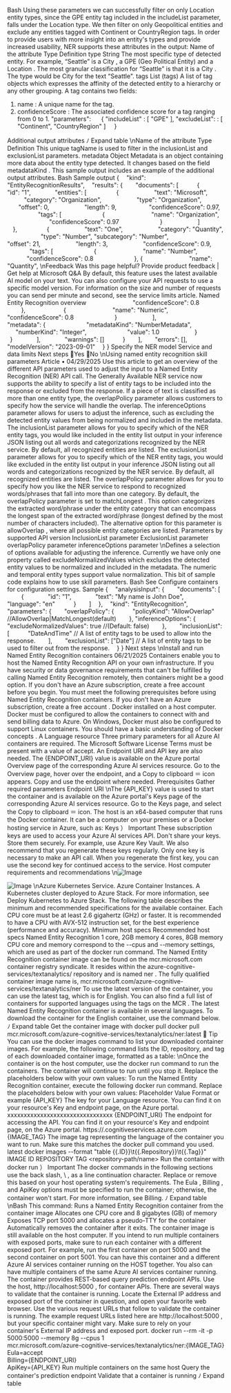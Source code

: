 Bash
Using these parameters we can successfully filter on only Location  entity types, since
the GPE  entity tag included in the includeList  parameter, falls under the Location  type.
We then filter on only Geopolitical entities and exclude any entities tagged with
Continent  or CountryRegion  tags.
In order to provide users with more insight into an entity's types and provide increased
usability, NER supports these attributes in the output:
Name of the
attribute
Type
Definition
type
String
The most specific type of detected entity.
For example, “Seattle” is a City , a GPE  (Geo Political Entity) and a
Location . The most granular classification for “Seattle” is that it is a
City . The type would be City  for the text “Seattle".
tags
List
(tags)
A list of tag objects which expresses the affinity of the detected entity
to a hierarchy or any other grouping.
A tag contains two fields:
1. name : A unique name for the tag.
2. confidenceScore : The associated confidence score for a tag ranging
from 0 to 1.
    "parameters": 
    {
        "includeList" :
        [
            "GPE"
        ],
        "excludeList": :
        [
            "Continent",
            "CountryRegion"
        ]
    }
    
Additional output attributes
ﾉ
Expand table
\nName of the
attribute
Type
Definition
This unique tagName is used to filter in the inclusionList  and
exclusionList  parameters.
metadata
Object
Metadata is an object containing more data about the entity type
detected. It changes based on the field metadataKind .
This sample output includes an example of the additional output attributes.
Bash
Sample output
{ 
    "kind": "EntityRecognitionResults", 
    "results": { 
        "documents": [ 
            { 
                "id": "1", 
                "entities": [ 
                    { 
                        "text": "Microsoft", 
                        "category": "Organization", 
                        "type": "Organization", 
                        "offset": 0, 
                        "length": 9, 
                        "confidenceScore": 0.97, 
                        "tags": [ 
                            { 
                                "name": "Organization", 
                                "confidenceScore": 0.97 
                            } 
                        ] 
                    }, 
                    { 
                        "text": "One", 
                        "category": "Quantity", 
                        "type": "Number", 
                        "subcategory": "Number", 
                        "offset": 21, 
                        "length": 3, 
                        "confidenceScore": 0.9, 
                        "tags": [ 
                            { 
                                "name": "Number", 
                                "confidenceScore": 0.8 
                            }, 
                            { 
                                "name": "Quantity", 
\nFeedback
Was this page helpful?
Provide product feedback 
| Get help at Microsoft Q&A
By default, this feature uses the latest available AI model on your text. You can also
configure your API requests to use a specific model version.
For information on the size and number of requests you can send per minute and
second, see the service limits article.
Named Entity Recognition overview
                                "confidenceScore": 0.8 
                            }, 
                            { 
                                "name": "Numeric", 
                                "confidenceScore": 0.8 
                            } 
                        ], 
                        "metadata": { 
                            "metadataKind": "NumberMetadata", 
                            "numberKind": "Integer", 
                            "value": 1.0 
                        } 
                    } 
                ], 
                "warnings": [] 
            } 
        ], 
        "errors": [], 
        "modelVersion": "2023-09-01" 
    } 
} 
Specify the NER model
Service and data limits
Next steps
Yes
No
\nUsing named entity recognition skill
parameters
Article • 04/29/2025
Use this article to get an overview of the different API parameters used to adjust the input to a
Named Entity Recognition (NER) API call. The Generally Available NER service now supports the
ability to specify a list of entity tags to be included into the response or excluded from the
response. If a piece of text is classified as more than one entity type, the overlapPolicy
parameter allows customers to specify how the service will handle the overlap. The
inferenceOptions  parameter allows for users to adjust the inference, such as excluding the
detected entity values from being normalized and included in the metadata.
The inclusionList  parameter allows for you to specify which of the NER entity tags, you would
like included in the entity list output in your inference JSON listing out all words and
categorizations recognized by the NER service. By default, all recognized entities are listed.
The exclusionList  parameter allows for you to specify which of the NER entity tags, you would
like excluded in the entity list output in your inference JSON listing out all words and
categorizations recognized by the NER service. By default, all recognized entities are listed.
The overlapPolicy  parameter allows for you to specify how you like the NER service to
respond to recognized words/phrases that fall into more than one category.
By default, the overlapPolicy  parameter is set to matchLongest . This option categorizes the
extracted word/phrase under the entity category that can encompass the longest span of the
extracted word/phrase (longest defined by the most number of characters included).
The alternative option for this parameter is allowOverlap , where all possible entity categories
are listed. Parameters by supported API version
InclusionList parameter
ExclusionList parameter
overlapPolicy parameter
inferenceOptions parameter
\nDefines a selection of options available for adjusting the inference. Currently we have only one
property called excludeNormalizedValues  which excludes the detected entity values to be
normalized and included in the metadata. The numeric and temporal entity types support value
normalization.
This bit of sample code explains how to use skill parameters.
Bash
See Configure containers for configuration settings.
Sample
{ 
    "analysisInput": { 
        "documents": [ 
            { 
                "id": "1", 
                "text": "My name is John Doe", 
                "language": "en" 
            } 
        ] 
    }, 
    "kind": "EntityRecognition", 
    "parameters": { 
        "overlapPolicy": { 
            "policyKind": "AllowOverlap" //AllowOverlap|MatchLongest(default) 
        }, 
        "inferenceOptions": { 
            "excludeNormalizedValues": true //(Default: false) 
        }, 
        "inclusionList": [ 
            "DateAndTime" // A list of entity tags to be used to allow into the 
response. 
        ], 
        "exclusionList": ["Date"] // A list of entity tags to be used to filter 
out from the response. 
    } 
} 
Next steps
\nInstall and run Named Entity Recognition
containers
06/21/2025
Containers enable you to host the Named Entity Recognition API on your own infrastructure. If
you have security or data governance requirements that can't be fulfilled by calling Named
Entity Recognition remotely, then containers might be a good option.
If you don't have an Azure subscription, create a free account
 before you begin.
You must meet the following prerequisites before using Named Entity Recognition containers.
If you don't have an Azure subscription, create a free account
.
Docker
 installed on a host computer. Docker must be configured to allow the
containers to connect with and send billing data to Azure.
On Windows, Docker must also be configured to support Linux containers.
You should have a basic understanding of Docker concepts
.
A Language resource
Three primary parameters for all Azure AI containers are required. The Microsoft Software
License Terms must be present with a value of accept. An Endpoint URI and API key are also
needed.
The {ENDPOINT_URI}  value is available on the Azure portal Overview page of the corresponding
Azure AI services resource. Go to the Overview page, hover over the endpoint, and a Copy to
clipboard ＝ icon appears. Copy and use the endpoint where needed.
Prerequisites
Gather required parameters
Endpoint URI
\nThe {API_KEY}  value is used to start the container and is available on the Azure portal's Keys
page of the corresponding Azure AI services resource. Go to the Keys page, and select the
Copy to clipboard ＝ icon.
The host is an x64-based computer that runs the Docker container. It can be a computer on
your premises or a Docker hosting service in Azure, such as:
Keys
） Important
These subscription keys are used to access your Azure AI services API. Don't share your
keys. Store them securely. For example, use Azure Key Vault. We also recommend that you
regenerate these keys regularly. Only one key is necessary to make an API call. When you
regenerate the first key, you can use the second key for continued access to the service.
Host computer requirements and
recommendations
\n![Image](images/page557_image1.png)

![Image](images/page557_image2.png)
\nAzure Kubernetes Service.
Azure Container Instances.
A Kubernetes
 cluster deployed to Azure Stack. For more information, see Deploy
Kubernetes to Azure Stack.
The following table describes the minimum and recommended specifications for the available
container. Each CPU core must be at least 2.6 gigahertz (GHz) or faster.
It is recommended to have a CPU with AVX-512 instruction set, for the best experience
(performance and accuracy).
Minimum host specs
Recommended host specs
Named Entity Recognition
1 core, 2GB memory
4 cores, 8GB memory
CPU core and memory correspond to the --cpus  and --memory  settings, which are used as part
of the docker run  command.
The Named Entity Recognition container image can be found on the mcr.microsoft.com
container registry syndicate. It resides within the azure-cognitive-services/textanalytics/
repository and is named ner . The fully qualified container image name is,
mcr.microsoft.com/azure-cognitive-services/textanalytics/ner
To use the latest version of the container, you can use the latest  tag, which is for English. You
can also find a full list of containers for supported languages using the tags on the MCR
.
The latest Named Entity Recognition container is available in several languages. To download
the container for the English container, use the command below.
ﾉ
Expand table
Get the container image with docker pull
docker pull mcr.microsoft.com/azure-cognitive-services/textanalytics/ner:latest
 Tip
You can use the docker images
 command to list your downloaded container images.
For example, the following command lists the ID, repository, and tag of each downloaded
container image, formatted as a table:
\nOnce the container is on the host computer, use the docker run
 command to run the
containers. The container will continue to run until you stop it. Replace the placeholders below
with your own values:
To run the Named Entity Recognition container, execute the following docker run  command.
Replace the placeholders below with your own values:
Placeholder
Value
Format or example
{API_KEY}
The key for your Language resource.
You can find it on your resource's Key
and endpoint page, on the Azure
portal.
xxxxxxxxxxxxxxxxxxxxxxxxxxxxxxxx
{ENDPOINT_URI}
The endpoint for accessing the API.
You can find it on your resource's Key
and endpoint page, on the Azure
portal.
https://<your-custom-
subdomain>.cognitiveservices.azure.com
{IMAGE_TAG}
The image tag representing the
language of the container you want
to run. Make sure this matches the
docker pull  command you used.
latest
docker images --format "table {{.ID}}\t{{.Repository}}\t{{.Tag}}"
IMAGE ID         REPOSITORY                TAG
<image-id>       <repository-path/name>    <tag-name>
Run the container with docker run
） Important
The docker commands in the following sections use the back slash, \ , as a line
continuation character. Replace or remove this based on your host operating
system's requirements.
The Eula , Billing , and ApiKey  options must be specified to run the container;
otherwise, the container won't start. For more information, see Billing.
ﾉ
Expand table
\nBash
This command:
Runs a Named Entity Recognition container from the container image
Allocates one CPU core and 8 gigabytes (GB) of memory
Exposes TCP port 5000 and allocates a pseudo-TTY for the container
Automatically removes the container after it exits. The container image is still available on
the host computer.
If you intend to run multiple containers with exposed ports, make sure to run each container
with a different exposed port. For example, run the first container on port 5000 and the second
container on port 5001.
You can have this container and a different Azure AI services container running on the HOST
together. You also can have multiple containers of the same Azure AI services container
running.
The container provides REST-based query prediction endpoint APIs.
Use the host, http://localhost:5000 , for container APIs.
There are several ways to validate that the container is running. Locate the External IP address
and exposed port of the container in question, and open your favorite web browser. Use the
various request URLs that follow to validate the container is running. The example request URLs
listed here are http://localhost:5000 , but your specific container might vary. Make sure to rely
on your container's External IP address and exposed port.
docker run --rm -it -p 5000:5000 --memory 8g --cpus 1 \
mcr.microsoft.com/azure-cognitive-services/textanalytics/ner:{IMAGE_TAG} \
Eula=accept \
Billing={ENDPOINT_URI} \
ApiKey={API_KEY}
Run multiple containers on the same host
Query the container's prediction endpoint
Validate that a container is running
ﾉ
Expand table